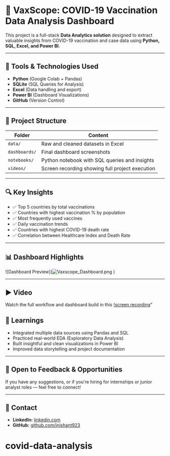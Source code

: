 # 🧪 VaxScope: COVID-19 Vaccination Data Analysis Dashboard

This project is a full-stack **Data Analytics solution** designed to extract valuable insights from COVID-19 vaccination and case data using **Python, SQL, Excel, and Power BI**.

---

## 📌 Tools & Technologies Used
- **Python** (Google Colab + Pandas)
- **SQLite** (SQL Queries for Analysis)
- **Excel** (Data handling and export)
- **Power BI** (Dashboard Visualizations)
- **GitHub** (Version Control)

---

## 📁 Project Structure

| Folder | Content |
|--------|---------|
| `data/` | Raw and cleaned datasets in Excel |
| `dashboards/` | Final dashboard screenshots |
| `notebooks/` | Python notebook with SQL queries and insights |
| `videos/` | Screen recording showing full project execution |

---

## 🔍 Key Insights

- ✅ Top 5 countries by total vaccinations
- ✅ Countries with highest vaccination % by population
- ✅ Most frequently used vaccines
- ✅ Daily vaccination trends
- ✅ Countries with highest COVID-19 death rate
- ✅ Correlation between Healthcare Index and Death Rate

---

## 📊 Dashboard Highlights

![Dashboard Preview](![Vaxscope_Dashboard.png
](https://github.com/user-attachments/assets/d127ee65-52c2-4ee5-aca2-fbf705bcfc94)
)

---

## ▶️  Video

Watch the full workflow and dashboard build in this [!screen recording](https://drive.google.com/open?id=1AQJOcp3a1XE8mCbW5vZILHwALqnh9L8G&usp=drive_fs)"


## 🧠 Learnings

- Integrated multiple data sources using Pandas and SQL
- Practiced real-world EDA (Exploratory Data Analysis)
- Built insightful and clean visualizations in Power BI
- Improved data storytelling and project documentation

---

## 🤝 Open to Feedback & Opportunities

If you have any suggestions, or if you're hiring for internships or junior analyst roles — feel free to connect!

---

## 📎 Contact

- **LinkedIn:** [linkedin.com](linkedin.com/in/nishant-jain923)
- **GitHub:** [github.com/jnishant923](https://github.com/jnishant923)
# covid-data-analysis
